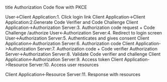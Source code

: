 title Authorization Code flow with PKCE

User->Client Application:1. Click login link
Client Application->Client Application:2.Generate Code Verifier and Code Challenge
Client Application->Authorization Server:3. Authorization code request + Code Challenge /authorize
User<-Authorization Server:4. Redirect to login screen
User->Authorization Server:5. Authenticates and gives consent
Client Application<-Authorization Server:6. Authorization code
Client Application->Authorization Server:7. Authorization code + Code verifier
Authorization Server->Authorization Server:8. Validate Code verifier and challenge
Client Application<-Authorization Server:9. Access token
Client Application->Resource Server:10. Access user resources

Client Application<-Resource Server:11. Response with resources